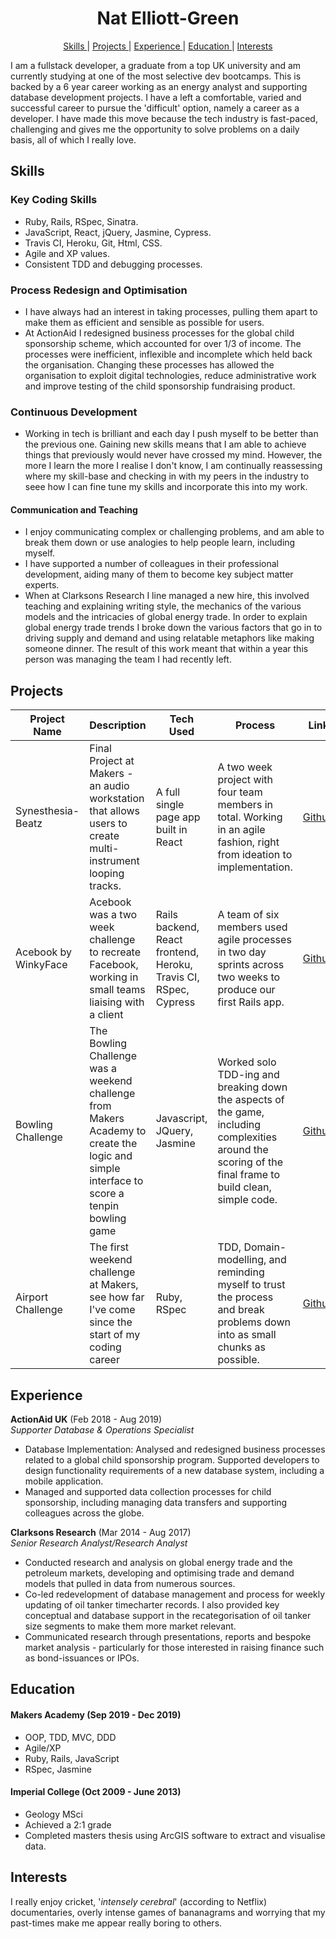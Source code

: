 <h1 align="center"> Nat Elliott-Green </h1>

<div align="center">

[Skills ](#skills) | 
[Projects ](#projects) |
[Experience ](#experience) | 
[Education ](#education) | 
[Interests ](#interests)

</div>

I am a fullstack developer, a graduate from a top UK university and am currently studying at one of the most selective dev bootcamps. This is backed by a 6 year career working as an energy analyst and supporting database development projects. I have a left a comfortable, varied and successful career to pursue the 'difficult' option, namely a career as a developer. I have made this move because the tech industry is fast-paced, challenging and gives me the opportunity to solve problems on a daily basis, all of which I really love.

## Skills

### Key Coding Skills

* Ruby, Rails, RSpec, Sinatra.
* JavaScript, React, jQuery, Jasmine, Cypress.
* Travis CI, Heroku, Git, Html, CSS.
* Agile and XP values.
* Consistent TDD and debugging processes.

### Process Redesign and Optimisation

- I have always had an interest in taking processes, pulling them apart to make them as efficient and sensible as possible for users.
- At ActionAid I redesigned business processes for the global child sponsorship scheme, which accounted for over 1/3 of income. The processes were inefficient, inflexible and incomplete which held back the organisation. Changing these processes has allowed the organisation to exploit digital technologies, reduce administrative work and improve testing of the child sponsorship fundraising product. 

### Continuous Development

- Working in tech is brilliant and each day I push myself to be better than the previous one. Gaining new skills means that I am able to achieve things that previously would never have crossed my mind. However, the more I learn the more I realise I don't know, I am continually reassessing where my skill-base and checking in with my peers in the industry to seee how I can fine tune my skills and incorporate this into my work.

#### Communication and Teaching

- I enjoy communicating complex or challenging problems, and am able to break them down or use analogies to help people learn, including myself.
- I have supported a number of colleagues in their professional development, aiding many of them to become key subject matter experts.
- When at Clarksons Research I line managed a new hire, this involved teaching and explaining writing style, the mechanics of the various models and the intricacies of global energy trade. In order to explain global energy trade trends I broke down the various factors that go in to driving supply and demand and using relatable metaphors like making someone dinner. The result of this work meant that within a year this person was managing the team I had recently left.

## Projects 

Project Name | Description | Tech Used | Process | Link
--- | --- | --- | --- | ---
Synesthesia-Beatz | Final Project at Makers - an audio workstation that allows users to create multi-instrument looping tracks. | A full single page app built in React | A two week project with four team members in total. Working in an agile fashion, right from ideation to implementation. | [Github](https://github.com/nateg101/Music_Makers)
Acebook by WinkyFace | Acebook was a two week challenge to recreate Facebook, working in small teams liaising with a client | Rails backend, React frontend, Heroku, Travis CI, RSpec, Cypress | A team of six members used agile processes in two day sprints across two weeks to produce our first Rails app. | [Github](https://github.com/nateg101/acebook-by-WinkyFace)
Bowling Challenge | The Bowling Challenge was a weekend challenge from Makers Academy to create the logic and simple interface to score a tenpin bowling game | Javascript, JQuery, Jasmine | Worked solo TDD-ing and breaking down the aspects of the game, including complexities around the scoring of the final frame to build clean, simple code. | [Github](https://github.com/nateg101/bowling-challenge/tree/master/jasmine/src)
Airport Challenge | The first weekend challenge at Makers, see how far I've come since the start of my coding career | Ruby, RSpec | TDD, Domain-modelling, and reminding myself to trust the process and break problems down into as small chunks as possible. | [Github](https://github.com/nateg101/airport_challenge)


## Experience

**ActionAid UK** (Feb 2018 - Aug 2019)    
*Supporter Database & Operations Specialist*  
- Database Implementation: Analysed and redesigned business processes related to a global child sponsorship program. Supported developers to design functionality requirements of a new database system, including a mobile application.
- Managed and supported data collection processes for child sponsorship, including managing data transfers and supporting colleagues across the globe.

**Clarksons Research** (Mar 2014 - Aug 2017)   
*Senior Research Analyst/Research Analyst*  
- Conducted research and analysis on global energy trade and the petroleum markets, developing and optimising trade and demand models that pulled in data from numerous sources.
- Co-led redevelopment of database management and process for weekly updating of oil tanker timecharter records. I also provided key conceptual and database support in the recategorisation of oil tanker size segments to make them more market relevant.
- Communicated research through presentations, reports and bespoke market analysis - particularly for those interested in raising finance such as bond-issuances or IPOs.

## Education

#### Makers Academy (Sep 2019 - Dec 2019)

- OOP, TDD, MVC, DDD
- Agile/XP
- Ruby, Rails, JavaScript
- RSpec, Jasmine

#### Imperial College (Oct 2009 - June 2013)

- Geology MSci
- Achieved a 2:1 grade
- Completed masters thesis using ArcGIS software to extract and visualise data.

## Interests

I really enjoy cricket, '*intensely cerebral*' (according to Netflix) documentaries, overly intense games of bananagrams and worrying that my past-times make me appear really boring to others.
